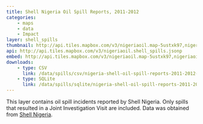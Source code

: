 ```yaml
---
title: Shell Nigeria Oil Spill Reports, 2011-2012
categories: 
    - maps
    - data
    - Impact
layer: shell_spills
thumbnail: http://api.tiles.mapbox.com/v3/nigeriaoil.map-5ustxk97,nigeriaoil.shell_spills/6/33/30.png128
api: http://api.tiles.mapbox.com/v3/nigeriaoil.shell_spills.jsonp
embed: http://api.tiles.mapbox.com/v3/nigeriaoil.map-5ustxk97,nigeriaoil.shell_spills.html
downloads:
    - type: CSV
      link: /data/spills/csv/nigeria-shell-oil-spill-reports-2011-2012-pt.csv
    - type: SQLite
      link: /data/spills/sqlite/nigeria-shell-oil-spill-reports-2011-2012-pt.sqlite
---
```

<p>This layer contains oil spill incidents reported by Shell Nigeria. Only spills that resulted in a Joint Investigation Visit are included. Data was obtained from <a href="http://shell.com.ng/">Shell Nigeria</a>.</p>
